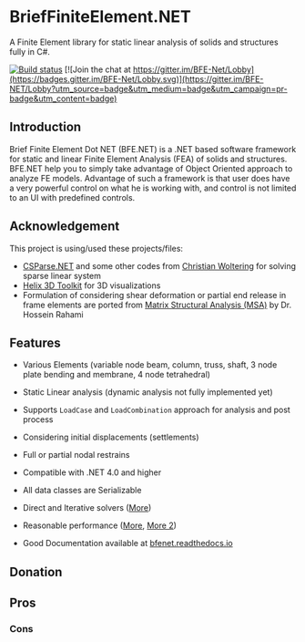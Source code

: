 

# BriefFiniteElement.NET

A Finite Element library for static linear analysis of solids and structures fully in C#.

[![Build status](https://ci.appveyor.com/api/projects/status/q5an94f88kofefm9?svg=true)](https://ci.appveyor.com/project/epsi1on/bfe-net)     [![Join the chat at https://gitter.im/BFE-Net/Lobby](https://badges.gitter.im/BFE-Net/Lobby.svg)](https://gitter.im/BFE-NET/Lobby?utm_source=badge&utm_medium=badge&utm_campaign=pr-badge&utm_content=badge)

## Introduction
Brief Finite Element Dot NET (BFE.NET) is a .NET based software framework for static and linear Finite Element Analysis (FEA) of solids and structures. BFE.NET help you to simply take advantage of Object Oriented approach to analyze FE models. Advantage of such a framework is that user does have a very powerful control on what he is working with, and control is not limited to an UI with predefined controls.

## Acknowledgement
This project is using/used these projects/files:

- [CSParse.NET](https://github.com/wo80/CSparse.NET) and some other codes from [Christian Woltering](https://github.com/wo80) for solving sparse linear system
- [Helix 3D Toolkit](http://helixtoolkit.codeplex.com/) for 3D visualizations
- Formulation of considering shear deformation or partial end release in frame elements are ported from [Matrix Structural Analysis (MSA)](http://www.mathworks.com/matlabcentral/fileexchange/27012-matrix-structural-analysis/content/MSA/MSA.m) by Dr. Hossein Rahami


## Features

- Various Elements (variable node beam, column, truss, shaft, 3 node plate bending and membrane, 4 node tetrahedral)

- Static Linear analysis (dynamic analysis not fully implemented yet)

- Supports ``LoadCase`` and ``LoadCombination`` approach for analysis and post process

- Considering initial displacements (settlements)
 
- Full or partial nodal restrains

- Compatible with .NET 4.0 and higher

- All data classes are Serializable

- Direct and Iterative solvers ([More](https://github.com/BriefFiniteElementNet/BFE.Net/wiki/Solvers-Available-in-package))

- Reasonable performance ([More](https://github.com/BriefFiniteElementNet/BFE.Net/wiki/Performance-and-Speed), [More 2](https://github.com/BriefFiniteElementNet/BFE.Net/wiki/Performance))

- Good Documentation available at [bfenet.readthedocs.io](https://bfenet.readthedocs.io/en/latest/)
## Donation


## Pros

### Cons
